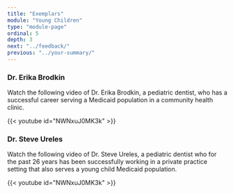 ```yaml
---
title: "Exemplars"
module: "Young Children"
type: "module-page"
ordinal: 5
depth: 3
next: "../feedback/"
previous: "../your-summary/"
---
```

<form method="post" action="."><h3>Dr. Erika Brodkin</h3><div class="pageblock"><div class="maintext">
<p>Watch the following video of Dr. Erika Brodkin, a pediatric dentist, who has a successful career serving a Medicaid population in a community health clinic.</p>
</div>
</div><div class="pageblock">
{{< youtube id="NWNxuJ0MK3k" >}}</div><h3>Dr. Steve Ureles</h3><div class="pageblock"><div class="maintext">
<p>Watch the following video of Dr. Steve Ureles, a pediatric dentist who for the past 26 years has been successfully working in a private practice setting that also serves a young child Medicaid population.</p>
</div>
</div><div class="pageblock">
{{< youtube id="NWNxuJ0MK3k" >}}</div></form>